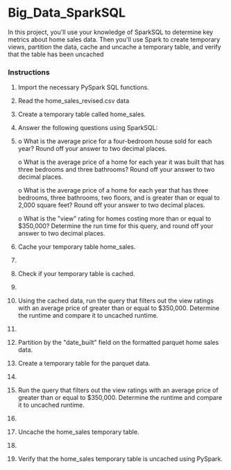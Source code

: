 # Big_Data_SparkSQL

In this project, you'll use your knowledge of SparkSQL to determine key metrics about home sales data. Then you'll use Spark to create temporary views,
partition the data, cache and uncache a temporary table, and verify that the table has been uncached

### Instructions
1.	Import the necessary PySpark SQL functions.
2.	Read the home_sales_revised.csv data 
3.	Create a temporary table called home_sales.
4.	Answer the following questions using SparkSQL:
5.	
      o	What is the average price for a four-bedroom house sold for each year? Round off your answer to two decimal places.
      
      o	What is the average price of a home for each year it was built that has three bedrooms and three bathrooms? Round off your answer to two decimal places.
      
      o	What is the average price of a home for each year that has three bedrooms, three bathrooms, two floors, and is greater than or equal to 2,000 
      square feet? Round off your answer to two decimal places.
      
      o	What is the "view" rating for homes costing more than or equal to $350,000? Determine the run time for this query, and round off your answer to two decimal places.
      
5.	Cache your temporary table home_sales.
6.	
7.	Check if your temporary table is cached.
8.	
9.	Using the cached data, run the query that filters out the view ratings with an average price of greater than or equal to $350,000. Determine the runtime and compare it to uncached runtime.
10.	
11.	Partition by the "date_built" field on the formatted parquet home sales data.
12.	Create a temporary table for the parquet data.
13.	
14.	Run the query that filters out the view ratings with an average price of greater than or equal to $350,000. Determine the runtime and compare it to uncached runtime.
15.	
16.	Uncache the home_sales temporary table.
17.	
18.	Verify that the home_sales temporary table is uncached using PySpark.
